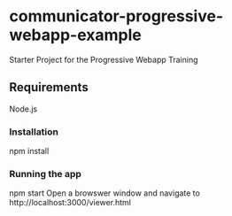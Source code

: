 # communicator-progressive-webapp-example

Starter Project for the Progressive Webapp Training

## Requirements

Node.js

### Installation
npm install

### Running the app

npm start
Open a browswer window and navigate to http://localhost:3000/viewer.html